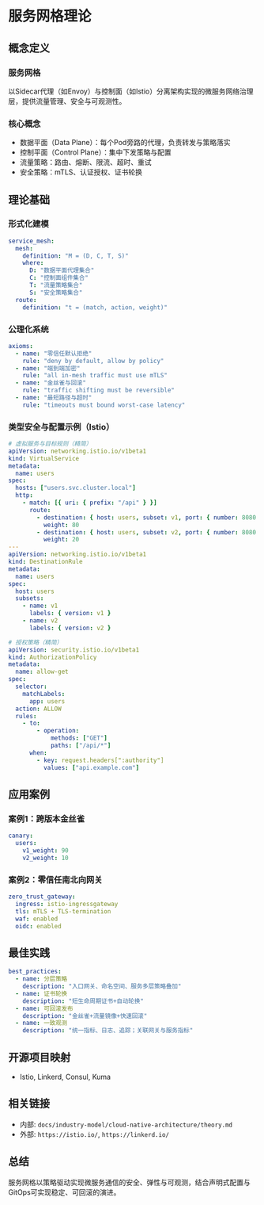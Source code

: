# 服务网格理论

## 概念定义

### 服务网格

以Sidecar代理（如Envoy）与控制面（如Istio）分离架构实现的微服务网络治理层，提供流量管理、安全与可观测性。

### 核心概念

- 数据平面（Data Plane）：每个Pod旁路的代理，负责转发与策略落实
- 控制平面（Control Plane）：集中下发策略与配置
- 流量策略：路由、熔断、限流、超时、重试
- 安全策略：mTLS、认证授权、证书轮换

## 理论基础

### 形式化建模

```yaml
service_mesh:
  mesh:
    definition: "M = (D, C, T, S)"
    where:
      D: "数据平面代理集合"
      C: "控制面组件集合"
      T: "流量策略集合"
      S: "安全策略集合"
  route:
    definition: "t = (match, action, weight)"
```

### 公理化系统

```yaml
axioms:
  - name: "零信任默认拒绝"
    rule: "deny by default, allow by policy"
  - name: "端到端加密"
    rule: "all in-mesh traffic must use mTLS"
  - name: "金丝雀与回滚"
    rule: "traffic shifting must be reversible"
  - name: "最短路径与超时"
    rule: "timeouts must bound worst-case latency"
```

### 类型安全与配置示例（Istio）

```yaml
# 虚拟服务与目标规则（精简）
apiVersion: networking.istio.io/v1beta1
kind: VirtualService
metadata:
  name: users
spec:
  hosts: ["users.svc.cluster.local"]
  http:
    - match: [{ uri: { prefix: "/api" } }]
      route:
        - destination: { host: users, subset: v1, port: { number: 8080 } }
          weight: 80
        - destination: { host: users, subset: v2, port: { number: 8080 } }
          weight: 20
---
apiVersion: networking.istio.io/v1beta1
kind: DestinationRule
metadata:
  name: users
spec:
  host: users
  subsets:
    - name: v1
      labels: { version: v1 }
    - name: v2
      labels: { version: v2 }
```

```yaml
# 授权策略（精简）
apiVersion: security.istio.io/v1beta1
kind: AuthorizationPolicy
metadata:
  name: allow-get
spec:
  selector:
    matchLabels:
      app: users
  action: ALLOW
  rules:
    - to:
        - operation:
            methods: ["GET"]
            paths: ["/api/*"]
      when:
        - key: request.headers[":authority"]
          values: ["api.example.com"]
```

## 应用案例

### 案例1：跨版本金丝雀

```yaml
canary:
  users:
    v1_weight: 90
    v2_weight: 10
```

### 案例2：零信任南北向网关

```yaml
zero_trust_gateway:
  ingress: istio-ingressgateway
  tls: mTLS + TLS-termination
  waf: enabled
  oidc: enabled
```

## 最佳实践

```yaml
best_practices:
  - name: 分层策略
    description: "入口网关、命名空间、服务多层策略叠加"
  - name: 证书轮换
    description: "短生命周期证书+自动轮换"
  - name: 可回滚发布
    description: "金丝雀+流量镜像+快速回滚"
  - name: 一致观测
    description: "统一指标、日志、追踪；关联网关与服务指标"
```

## 开源项目映射

- Istio, Linkerd, Consul, Kuma

## 相关链接

- 内部: `docs/industry-model/cloud-native-architecture/theory.md`
- 外部: `https://istio.io/`, `https://linkerd.io/`

## 总结

服务网格以策略驱动实现微服务通信的安全、弹性与可观测，结合声明式配置与GitOps可实现稳定、可回滚的演进。
